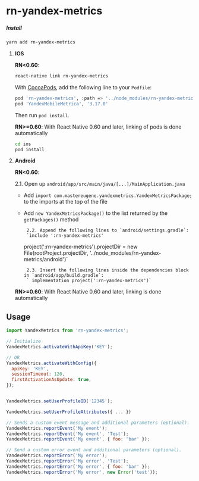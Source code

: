# rn-yandex-metrics

##### Install

```sh
yarn add rn-yandex-metrics
```

1.  **IOS**

    **RN<0.60**:

    ```sh
    react-native link rn-yandex-metrics
    ```

    With [CocoaPods](https://guides.cocoapods.org/using/getting-started.html), add the following line to
    your `Podfile`:

    ```sh
    pod 'rn-yandex-metrics', :path => '../node_modules/rn-yandex-metrics'
    pod 'YandexMobileMetrica', '3.17.0'
    ```

    Then run `pod install`.

    **RN>=0.60**:
    With React Native 0.60 and later, linking of pods is done automatically

    ```sh
    cd ios
    pod install
    ```

2.  **Android**

    **RN<0.60**:

    2.1. Open up `android/app/src/main/java/[...]/MainApplication.java`

    - Add `import com.mastereugene.yandexmetrics.YandexMetricsPackage;` to the imports at the top of the file
    - Add `new YandexMetricsPackage()` to the list returned by the `getPackages()` method

           2.2. Append the following lines to `android/settings.gradle`:
           `include ':rn-yandex-metrics'

      project(':rn-yandex-metrics').projectDir = new File(rootProject.projectDir, '../node_modules/rn-yandex-metrics/android')`

           2.3. Insert the following lines inside the dependencies block in `android/app/build.gradle`:
           ` implementation project(':rn-yandex-metrics')`

    **RN>=0.60**:
    With React Native 0.60 and later, linking is done automatically

## Usage

```js
import YandexMetrics from 'rn-yandex-metrics';

// Initialize
YandexMetrics.activateWithApiKey('KEY');

// OR
YandexMetrics.activateWithConfig({
  apiKey: 'KEY',
  sessionTimeout: 120,
  firstActivationAsUpdate: true,
});


YandexMetrics.setUserProfileID('12345');

YandexMetrics.setUserProfileAttributes({ ... })

// Sends a custom event message and additional parameters (optional).
YandexMetrics.reportEvent('My event');
YandexMetrics.reportEvent('My event', 'Test');
YandexMetrics.reportEvent('My event', { foo: 'bar' });

// Send a custom error event and additional parameters (optional).
YandexMetrics.reportError('My error');
YandexMetrics.reportError('My error', 'Test');
YandexMetrics.reportError('My error', { foo: 'bar' });
YandexMetrics.reportError('My error', new Error('test'));
```
